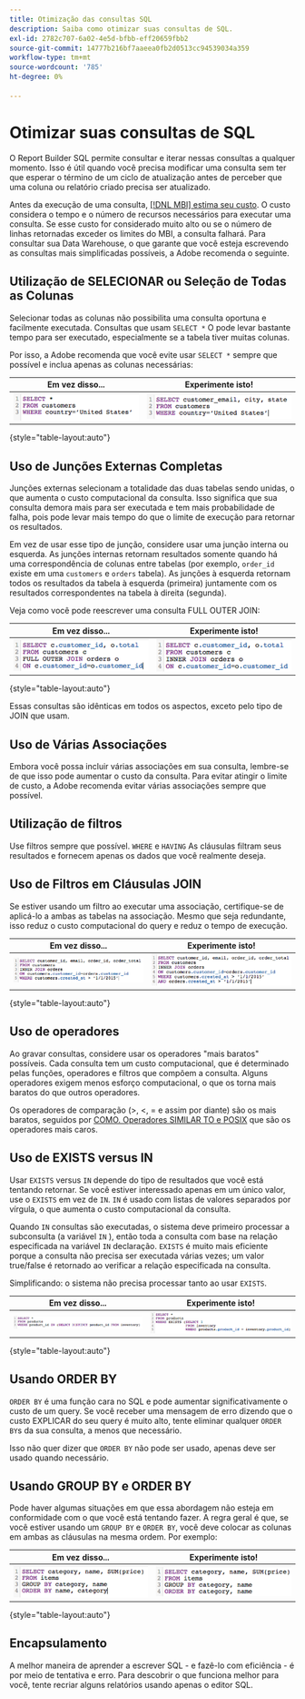 ```yaml
---
title: Otimização das consultas SQL
description: Saiba como otimizar suas consultas de SQL.
exl-id: 2782c707-6a02-4e5d-bfbb-eff20659fbb2
source-git-commit: 14777b216bf7aaeea0fb2d0513cc94539034a359
workflow-type: tm+mt
source-wordcount: '785'
ht-degree: 0%

---
```


# Otimizar suas consultas de SQL

O Report Builder SQL permite consultar e iterar nessas consultas a qualquer momento. Isso é útil quando você precisa modificar uma consulta sem ter que esperar o término de um ciclo de atualização antes de perceber que uma coluna ou relatório criado precisa ser atualizado.

Antes da execução de uma consulta, [[!DNL MBI] estima seu custo](https://experienceleague.adobe.com/docs/commerce-knowledge-base/kb/troubleshooting/miscellaneous/sql-queries-explain-cost-errors.html?lang=en). O custo considera o tempo e o número de recursos necessários para executar uma consulta. Se esse custo for considerado muito alto ou se o número de linhas retornadas exceder os limites do MBI, a consulta falhará. Para consultar sua Data Warehouse, o que garante que você esteja escrevendo as consultas mais simplificadas possíveis, a Adobe recomenda o seguinte.

## Utilização de SELECIONAR ou Seleção de Todas as Colunas

Selecionar todas as colunas não possibilita uma consulta oportuna e facilmente executada. Consultas que usam `SELECT *` O pode levar bastante tempo para ser executado, especialmente se a tabela tiver muitas colunas.

Por isso, a Adobe recomenda que você evite usar `SELECT *` sempre que possível e inclua apenas as colunas necessárias:

| **Em vez disso...** | **Experimente isto!** |
|-----|-----|
| ![](../../mbi/assets/Select_all_1.png) | ![](../../mbi/assets/Select_all_2.png) |

{style="table-layout:auto"}

## Uso de Junções Externas Completas

Junções externas selecionam a totalidade das duas tabelas sendo unidas, o que aumenta o custo computacional da consulta. Isso significa que sua consulta demora mais para ser executada e tem mais probabilidade de falha, pois pode levar mais tempo do que o limite de execução para retornar os resultados.

Em vez de usar esse tipo de junção, considere usar uma junção interna ou esquerda. As junções internas retornam resultados somente quando há uma correspondência de colunas entre tabelas (por exemplo, `order_id` existe em uma `customers` e `orders` tabela). As junções à esquerda retornam todos os resultados da tabela à esquerda (primeira) juntamente com os resultados correspondentes na tabela à direita (segunda).

Veja como você pode reescrever uma consulta FULL OUTER JOIN:

| **Em vez disso...** | **Experimente isto!** |
|-----|-----|
| ![](../../mbi/assets/Full_Outer_Join_1.png) | ![](../../mbi/assets/Full_Outer_Join_2.png) |

{style="table-layout:auto"}

Essas consultas são idênticas em todos os aspectos, exceto pelo tipo de JOIN que usam.

## Uso de Várias Associações

Embora você possa incluir várias associações em sua consulta, lembre-se de que isso pode aumentar o custo da consulta. Para evitar atingir o limite de custo, a Adobe recomenda evitar várias associações sempre que possível.

## Utilização de filtros

Use filtros sempre que possível. `WHERE` e `HAVING` As cláusulas filtram seus resultados e fornecem apenas os dados que você realmente deseja.

## Uso de Filtros em Cláusulas JOIN

Se estiver usando um filtro ao executar uma associação, certifique-se de aplicá-lo a ambas as tabelas na associação. Mesmo que seja redundante, isso reduz o custo computacional do query e reduz o tempo de execução.

| **Em vez disso...** | **Experimente isto!** |
|-----|-----|
| ![](../../mbi/assets/Join_filters_1.png) | ![](../../mbi/assets/Join_filters_2.png) |

{style="table-layout:auto"}

## Uso de operadores

Ao gravar consultas, considere usar os operadores &quot;mais baratos&quot; possíveis. Cada consulta tem um custo computacional, que é determinado pelas funções, operadores e filtros que compõem a consulta. Alguns operadores exigem menos esforço computacional, o que os torna mais baratos do que outros operadores.

Os operadores de comparação (>, &lt;, = e assim por diante) são os mais baratos, seguidos por [COMO. Operadores SIMILAR TO e POSIX](https://www.postgresql.org/docs/9.5/functions-matching.html) que são os operadores mais caros.

## Uso de EXISTS versus IN

Usar `EXISTS` versus `IN` depende do tipo de resultados que você está tentando retornar. Se você estiver interessado apenas em um único valor, use o `EXISTS` em vez de `IN`. `IN` é usado com listas de valores separados por vírgula, o que aumenta o custo computacional da consulta.

Quando `IN` consultas são executadas, o sistema deve primeiro processar a subconsulta (a variável `IN` ), então toda a consulta com base na relação especificada na variável `IN` declaração. `EXISTS` é muito mais eficiente porque a consulta não precisa ser executada várias vezes; um valor true/false é retornado ao verificar a relação especificada na consulta.

Simplificando: o sistema não precisa processar tanto ao usar `EXISTS`.

| **Em vez disso...** | **Experimente isto!** |
|-----|-----|
| ![](../../mbi/assets/Exists_1.png) | ![](../../mbi/assets/Exists_2.png) |

{style="table-layout:auto"}

## Usando ORDER BY

`ORDER BY` é uma função cara no SQL e pode aumentar significativamente o custo de um query. Se você receber uma mensagem de erro dizendo que o custo EXPLICAR do seu query é muito alto, tente eliminar qualquer `ORDER BY`s da sua consulta, a menos que necessário.

Isso não quer dizer que `ORDER BY` não pode ser usado, apenas deve ser usado quando necessário.

## Usando GROUP BY e ORDER BY

Pode haver algumas situações em que essa abordagem não esteja em conformidade com o que você está tentando fazer. A regra geral é que, se você estiver usando um `GROUP BY` e `ORDER BY`, você deve colocar as colunas em ambas as cláusulas na mesma ordem. Por exemplo:

| **Em vez disso...** | **Experimente isto!** |
|-----|-----|
| ![](../../mbi/assets/Group_by_2.png) | ![](../../mbi/assets/Group_by_1.png) |

{style="table-layout:auto"}

## Encapsulamento

A melhor maneira de aprender a escrever SQL - e fazê-lo com eficiência - é por meio de tentativa e erro. Para descobrir o que funciona melhor para você, tente recriar alguns relatórios usando apenas o editor SQL.
